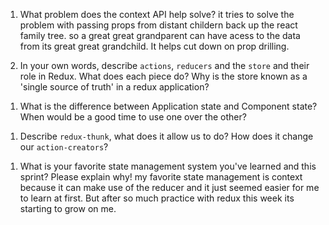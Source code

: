 1. What problem does the context API help solve?
   it tries to solve the problem with passing props from distant childern back up the react family tree. so a great great grandparent can have acess to the data from its great great grandchild. It helps cut down on prop drilling.

1. In your own words, describe `actions`, `reducers` and the `store` and their role in Redux. What does each piece do? Why is the store known as a 'single source of truth' in a redux application?

1) What is the difference between Application state and Component state? When would be a good time to use one over the other?

1. Describe `redux-thunk`, what does it allow us to do? How does it change our `action-creators`?

1) What is your favorite state management system you've learned and this sprint? Please explain why!
   my favorite state management is context because it can make use of the reducer and it just seemed easier for me to learn at first. But after so much practice with redux this week its starting to grow on me.
